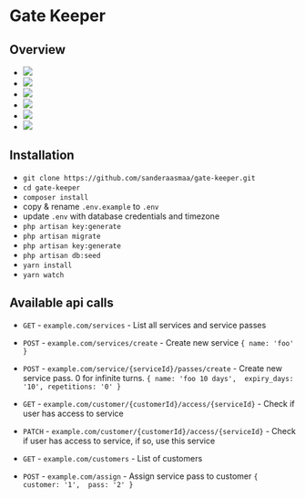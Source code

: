 # Gate Keeper

## Overview
<ul>
<li><img src="https://imgur.com/0uz8ZXt.png"></li>
<li><img src="https://imgur.com/6lmUZLf.png"></li>
<li><img src="https://imgur.com/jnGgsaB.png"></li>
<li><img src="https://imgur.com/cfvxYtc.png"></li>
<li><img src="https://imgur.com/3I5BZUd.png"></li>
<li><img src="https://imgur.com/cWssS2S.png"></li>
</ul>

## Installation
- `git clone https://github.com/sanderaasmaa/gate-keeper.git`
- `cd gate-keeper`
- `composer install`
- copy & rename `.env.example` to `.env`
- update `.env` with database credentials and timezone
- `php artisan key:generate`
- `php artisan migrate`
- `php artisan key:generate`
- `php artisan db:seed`
- `yarn install`
- `yarn watch`

## Available api calls

- `GET` - `example.com/services` - List all services and service passes
- `POST` - `example.com/services/create` - Create new service 
`{
    name: 'foo'
}`
- `POST` - `example.com/service/{serviceId}/passes/create` - Create new service pass. 0 for infinite turns.
`{
    name: 'foo 10 days', 
    expiry_days: '10',
    repetitions: '0'
}`

- `GET` - `example.com/customer/{customerId}/access/{serviceId}` - Check if user has access to service
- `PATCH` - `example.com/customer/{customerId}/access/{serviceId}` - Check if user has access to service, if so, use this service

- `GET` - `example.com/customers` - List of customers
- `POST` - `example.com/assign` - Assign service pass to customer
`{
    customer: '1', 
    pass: '2'
}`

